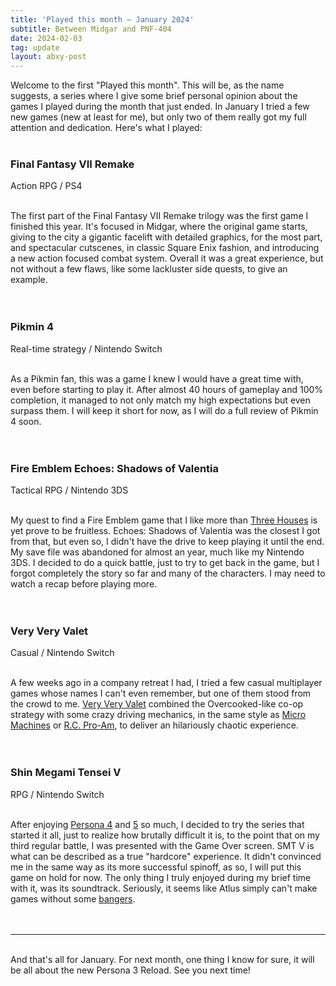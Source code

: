 ```yaml
---
title: 'Played this month – January 2024'
subtitle: Between Midgar and PNF-404
date: 2024-02-03
tag: update
layout: abxy-post
---
```


Welcome to the first "Played this month". This will be, as the name suggests, a series where I give some brief personal opinion about the games I played during the month that just ended. In January I tried a few new games (new at least for me), but only two of them really got my full attention and dedication. Here's what I played:
<br><br>

<h3 class="u-mt-0 u-mb-1">Final Fantasy VII Remake</h3>
Action RPG / PS4
<br><br>

The first part of the Final Fantasy VII Remake trilogy was the first game I finished this year. It's focused in Midgar, where the original game starts, giving to the city a gigantic facelift with detailed graphics, for the most part, and spectacular cutscenes, in classic Square Enix fashion, and introducing a new action focused combat system. Overall it was a great experience, but not without a few flaws, like some lackluster side quests, to give an example.
<br><br><br>

<h3 class="u-mt-0 u-mb-1">Pikmin 4</h3>
Real-time strategy / Nintendo Switch
<br><br>

As a Pikmin fan, this was a game I knew I would have a great time with, even before starting to play it. After almost 40 hours of gameplay and 100% completion, it managed to not only match my high expectations but even surpass them. I will keep it short for now, as I will do a full review of Pikmin 4 soon.
<br><br><br>

<h3 class="u-mt-0 u-mb-1">Fire Emblem Echoes: Shadows of Valentia</h3>
Tactical RPG / Nintendo 3DS
<br><br>

My quest to find a Fire Emblem game that I like more than [Three Houses](https://www.youtube.com/watch?v=rkux5h0PeXo) is yet prove to be fruitless. Echoes: Shadows of Valentia was the closest I got from that, but even so, I didn't have the drive to keep playing it until the end. My save file was abandoned for almost an year, much like my Nintendo 3DS. I decided to do a quick battle, just to try to get back in the game, but I forgot completely the story so far and many of the characters. I may need to watch a recap before playing more.
<br><br><br>

<h3 class="u-mt-0 u-mb-1">Very Very Valet</h3>
Casual / Nintendo Switch
<br><br>

A few weeks ago in a company retreat I had, I tried a few casual multiplayer games whose names I can't even remember, but one of them stood from the crowd to me. [Very Very Valet](https://www.youtube.com/watch?v=feyHL0GfcIo) combined the Overcooked-like co-op strategy with some crazy driving mechanics, in the same style as [Micro Machines](https://www.youtube.com/watch?v=R5x547gzU_g) or [R.C. Pro-Am](https://www.youtube.com/watch?v=EA-430ZNqZg), to deliver an hilariously chaotic experience.
<br><br><br>

<h3 class="u-mt-0 u-mb-1">Shin Megami Tensei V</h3>
RPG / Nintendo Switch
<br><br>

After enjoying [Persona 4](https://joaomarques.website/abxy/persona-4-golden) and [5](https://joaomarques.website/abxy/persona-5-royal) so much, I decided to try the series that started it all, just to realize how brutally difficult it is, to the point that on my third regular battle, I was presented with the Game Over screen. SMT V is what can be described as a true "hardcore" experience. It didn't convinced me in the same way as its more successful spinoff, as so, I will put this game on hold for now. The only thing I truly enjoyed during my brief time with it, was its soundtrack. Seriously, it seems like Atlus simply can't make games without some [bangers](https://www.youtube.com/watch?v=ohi99qWYngc).
<br><br><br>


***

<br>
And that's all for January. For next month, one thing I know for sure, it will be all about the new Persona 3 Reload. See you next time!
<br><br>
